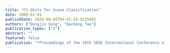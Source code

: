 ```yaml
---
title: "C1 Units for Scene Classification"
date: 2008-01-01
publishDate: 2020-08-09T04:41:19.922509Z
authors: ["Dongjin Song", "Dacheng Tao"]
publication_types: ["1"]
abstract: ""
featured: false
publication: "*Proceedings of the 19th IEEE International Conference of Pattern Recognition (ICPR)*"
---
```


